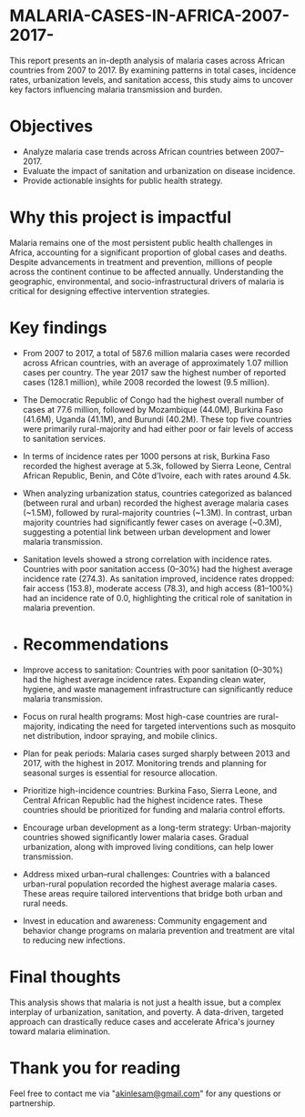 # MALARIA-CASES-IN-AFRICA-2007-2017-
This report presents an in-depth analysis of malaria cases across African countries from 2007 to 2017. By examining patterns in total cases, incidence rates, urbanization levels, and sanitation access, this study aims to uncover key factors influencing malaria transmission and burden.

# Objectives 
- Analyze malaria case trends across African countries between 2007–2017.
- Evaluate the impact of sanitation and urbanization on disease incidence.
- Provide actionable insights for public health strategy.

# Why this project is impactful
Malaria remains one of the most persistent public health challenges in Africa, accounting for a significant proportion of global cases and deaths. Despite advancements in treatment and prevention, millions of people across the continent continue to be affected annually. Understanding the geographic, environmental, and socio-infrastructural drivers of malaria is critical for designing effective intervention strategies.

# Key findings
- From 2007 to 2017, a total of 587.6 million malaria cases were recorded across African countries, with an average of approximately 1.07 million cases per country. The year 2017 saw the highest number of reported cases (128.1 million), while 2008 recorded the lowest (9.5 million).
- The Democratic Republic of Congo had the highest overall number of cases at 77.6 million, followed by Mozambique (44.0M), Burkina Faso (41.6M), Uganda (41.1M), and Burundi (40.2M). These top five countries were primarily rural-majority and had either poor or fair levels of access to sanitation services.
- In terms of incidence rates per 1000 persons at risk, Burkina Faso recorded the highest average at 5.3k, followed by Sierra Leone, Central African Republic, Benin, and Côte d'Ivoire, each with rates around 4.5k.
- When analyzing urbanization status, countries categorized as balanced (between rural and urban) recorded the highest average malaria cases (~1.5M), followed by rural-majority countries (~1.3M). In contrast, urban majority countries had significantly fewer cases on average (~0.3M), suggesting a potential link between urban development and lower malaria transmission.
- Sanitation levels showed a strong correlation with incidence rates. Countries with poor sanitation access (0–30%) had the highest average incidence rate (274.3). As sanitation improved, incidence rates dropped: fair access (153.8), moderate access (78.3), and high access (81–100%) had an incidence rate of 0.0, highlighting the critical role of sanitation in malaria prevention.

- # Recommendations
- Improve access to sanitation: Countries with poor sanitation (0–30%) had the highest average incidence rates. Expanding clean water, hygiene, and waste management infrastructure can significantly reduce malaria transmission.
- Focus on rural health programs: Most high-case countries are rural-majority, indicating the need for targeted interventions such as mosquito net distribution, indoor spraying, and mobile clinics.
- Plan for peak periods: Malaria cases surged sharply between 2013 and 2017, with the highest in 2017. Monitoring trends and planning for seasonal surges is essential for resource allocation.
- Prioritize high-incidence countries: Burkina Faso, Sierra Leone, and Central African Republic had the highest incidence rates. These countries should be prioritized for funding and malaria control efforts.
- Encourage urban development as a long-term strategy: Urban-majority countries showed significantly lower malaria cases. Gradual urbanization, along with improved living conditions, can help lower transmission.
- Address mixed urban–rural challenges: Countries with a balanced urban-rural population recorded the highest average malaria cases. These areas require tailored interventions that bridge both urban and rural needs.
- Invest in education and awareness: Community engagement and behavior change programs on malaria prevention and treatment are vital to reducing new infections.

# Final thoughts
This analysis shows that malaria is not just a health issue, but a complex interplay of urbanization, sanitation, and poverty. A data-driven, targeted approach can drastically reduce cases and accelerate Africa's journey toward malaria elimination.

# Thank you for reading

Feel free to contact me via "akinlesam@gmail.com" for any questions or partnership.


